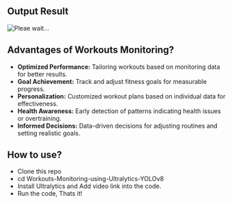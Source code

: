 ## Output Result
![Pleae wait...](https://github.com/zain-ramzan/Workouts-Monitoring-using-Ultralytics-YOLOv8/assets/64620737/ef50d27a-4d14-456d-9a2c-a9e2e8e8216e)


## Advantages of Workouts Monitoring?
* <b>Optimized Performance:</b> Tailoring workouts based on monitoring data for better results.
* <b>Goal Achievement:</b> Track and adjust fitness goals for measurable progress.
* <b>Personalization:</b> Customized workout plans based on individual data for effectiveness.
* <b>Health Awareness:</b> Early detection of patterns indicating health issues or overtraining.
* <b>Informed Decisions:</b> Data-driven decisions for adjusting routines and setting realistic goals.
## How to use?
* Clone this repo
* cd Workouts-Monitoring-using-Ultralytics-YOLOv8
* Install Ultralytics and Add video link into the code.
* Run the code, Thats it!
